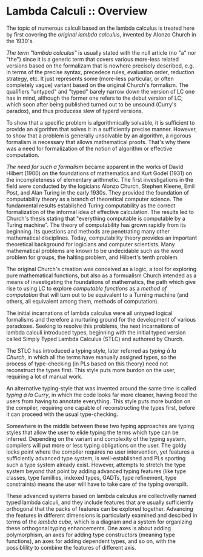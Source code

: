 # Lambda Calculi :: Overview

The topic of numerous calculi based on the lambda calculus is treated here by first covering the *original lambda calculus*, invented by Alonzo Church in the 1930's.

*The term "lambda calculus"* is usually stated with the null article (no "a" nor "the") since it is a generic term that covers various more-less related versions based on the formalizam that is nowhere precisely described, e.g. in terms of the precise syntax, precedece rules, evaluation order, reduction strategy, etc. It just represents some (more-less particular, or often completely vague) variant based on the original Church's formalism. The qualifiers "untyped" and "typed" barely narrow down the version of LC one has in mind, although the former one refers to the debut version of LC; which soon after being published turned out to be unsound (Curry's paradox), and thus producesa slew of typerd versions.

To show that a specific problem is algorithmically solvable, it is sufficient to provide an algorithm that solves it in a sufficiently precise manner. However, to show that a problem is generally unsolvable by an algorithm, a rigorous formalism is necessary that allows mathematical proofs. That's why there was a need for formalization of the notion of algorithm or effective computation.

*The need for such a formalism* became apparent in the works of David Hilbert (1900) on the foundations of mathematics and Kurt Godel (1931) on the incompleteness of elementary arithmetic. The first investigations in the field were conducted by the logicians Alonzo Church, Stephen Kleene, Emil Post, and Alan Turing in the early 1930s. They provided the foundation of computability theory as a branch of theoretical computer science. The fundamental results established Turing computability as the correct formalization of the informal idea of effective calculation. The results led to Church's thesis stating that "everything computable is computable by a Turing machine". The theory of computability has grown rapidly from its beginning. Its questions and methods are penetrating many other mathematical disciplines. Today, computability theory provides an important theoretical background for logicians and computer scientists. Many mathematical problems are known to be undecidable such as the word problem for groups, the halting problem, and Hilbert's tenth problem.


The original Church's creation was conceived as a logic, a tool for exploring pure mathematical functions, but also as a formualism Church intended as a means of investigating the foundations of mathematics, the path which give rise to using LC to explore *computable functions* as a *method of computation* that will turn out to be equivalent to a Turning machine (and others, all equivalent among them, methods of computation).

The initial incarnations of lambda calculus were all untyped logical formalisms and therefore a nurturing ground for the development of various paradoxes. Seeking to resolve this problems, the next incarnations of lambda calculi introduced types, beginning with the initial typed version called Simply Typed Lambda Calculus (STLC) and authored by Church.

The STLC has introduced a typing style, later referred as *typing à la Church*, in which all the terms have manually assigned types, so the process of type-checking (in PLs based on this theory) need not reconstruct the types first. This style puts more burdon on the user, requiring a lot of manual work.

An alternative typing-style that was invented around the same time is called *typing à la Curry*, in which the code looks far more cleaner, having freed the users from having to annotate everything. This style puts more burdon on the compiler, requiring one capable of reconstructing the types first, before it can proceed with the usual type-checking.

Somewhere in the middle between these two typing approaches are typing styles that allow the user to elide typing the terms which type can be inferred. Depending on the variant and complexity of the typing system, compilers will put more or less typing obligations on the user. The goldy locks point where the compiler requires no user intervention, yet features a sufficiently advanced type system, is well-established and PLs sporting such a type system already exist. However, attempts to stretch the type system beyond that point by adding advanced typing features (like type classes, type famillies, indexed types, GADTs, type refinement, type constraints) means the user will have to take care of the typing overspilt.

These advanced systems based on lambda calculus are collectivelly named typed lambda calculi, and they include features that are usually sufficiently orthogonal that the packs of features can be explored together. Advancing the features in different dimensions is particularly examined and descibed in terms of the *lambda cube*, which is a diagram and a system for organizing these orthogonal typing enhancements. One axes is about adding polymorphism, an axes for adding type constructors (meaning type functions), an axes for adding dependent types, and so on, with the possiblility to combine the features of different axis.
